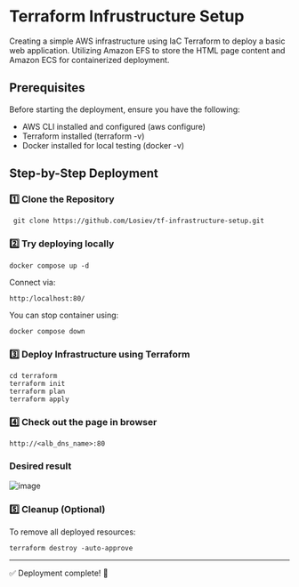 # Terraform Infrustructure Setup
Creating a simple AWS infrastructure using IaC Terraform to deploy a basic web application. Utilizing Amazon EFS to store the HTML page content and Amazon ECS for containerized deployment.

## Prerequisites
Before starting the deployment, ensure you have the following:
- AWS CLI installed and configured (aws configure)
- Terraform installed (terraform -v)
- Docker installed for local testing (docker -v)

## Step-by-Step Deployment

### 1️⃣ Clone the Repository
```
 git clone https://github.com/Losiev/tf-infrastructure-setup.git
```
### 2️⃣ Try deploying locally
```
docker compose up -d
```
Connect via:
```
http:/localhost:80/
```
You can stop container using:
```
docker compose down
```
### 3️⃣ Deploy Infrastructure using Terraform
```
cd terraform
terraform init
terraform plan
terraform apply
```
### 4️⃣ Check out the page in browser
```
http://<alb_dns_name>:80
```
### Desired result
![image](https://github.com/user-attachments/assets/c58a6df1-8fbb-4ffd-ae09-ef7f3e98f061)

### 5️⃣ Cleanup (Optional)
To remove all deployed resources:
```
terraform destroy -auto-approve
```
---
✅ Deployment complete! 🚀
